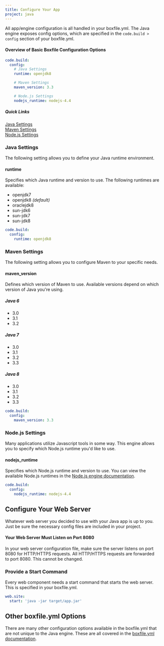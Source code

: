 ```yaml
---
title: Configure Your App
project: java
---
```


All app/engine configuration is all handled in your boxfile.yml. The Java engine exposes config options, which are specified in the `code.build > config` section of your boxfile.yml.

#### Overview of Basic Boxfile Configuration Options

```yaml
code.build:
  config:
    # Java Settings
    runtime: openjdk8

    # Maven Settings
    maven_version: 3.3

    # Node.js Settings
    nodejs_runtime: nodejs-4.4
```

##### Quick Links
[Java Settings](#java-settings)  
[Maven Settings](#maven-settings)  
[Node.js Settings](#node-js-settings)

### Java Settings
The following setting allows you to define your Java runtime environment.

#### runtime
Specifies which Java runtime and version to use. The following runtimes are available:

- openjdk7
- openjdk8 *(default)*
- oraclejdk8
- sun-jdk6
- sun-jdk7
- sun-jdk8

```yaml
code.build:
  config:
    runtime: openjdk8
```

### Maven Settings
The following setting allows you to configure Maven to your specific needs.

#### maven_version
Defines which version of Maven to use. Available versions depend on which version of Java you're using.

##### Java 6
- 3.0
- 3.1
- 3.2

##### Java 7
- 3.0
- 3.1
- 3.2
- 3.3

##### Java 8
- 3.0
- 3.1
- 3.2
- 3.3

```yaml
code.build:
  config:
    maven_version: 3.3
```

### Node.js Settings
Many applications utilize Javascript tools in some way. This engine allows you to specify which Node.js runtime you'd like to use.

#### nodejs_runtime
Specifies which Node.js runtime and version to use. You can view the available Node.js runtimes in the [Node.js engine documentation](https://github.com/nanobox-io/nanobox-engine-nodejs#runtime).

```yaml
code.build:
  config:
    nodejs_runtime: nodejs-4.4
```
## Configure Your Web Server
Whatever web server you decided to use with your Java app is up to you. Just be sure the necessary config files are included in your project.

#### Your Web Server Must Listen on Port 8080
In your web server configuration file, make sure the server listens on port 8080 for HTTP/HTTPS requests. All HTTP/HTTPS requests are forwarded to port 8080. This cannot be changed.

### Provide a Start Command
Every web component needs a start command that starts the web server. This is specified in your boxfile.yml.

```yaml
web.site:
  start: 'java -jar target/app.jar'
```

## Other boxfile.yml Options
There are many other configuration options available in the boxfile.yml that are not unique to the Java engine. These are all covered in the [boxfile.yml documentation](https://docs.nanobox.io/app-config/boxfile/).
